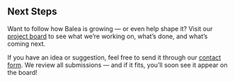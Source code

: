 ## Next Steps

Want to follow how Balea is growing — or even help shape it?
Visit our [project board](https://github.com/users/imanoliri/projects/2/views/1) to see what we’re working on, what’s done, and what’s coming next.

If you have an idea or suggestion, feel free to send it through our [contact form](https://docs.google.com/forms/d/e/1FAIpQLScq0b4uaR_0bxw9ietXigj6E44YYf3kzUGDy8UKgVmMGrkiOg/viewform?usp=header).
We review all submissions — and if it fits, you’ll soon see it appear on the board!
